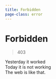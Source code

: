 ```yaml
---
title: Forbidden
page-class: error
---
```



Forbidden
=========

> 403

Yesterday it worked\
Today it is not working\
The web is like that.

